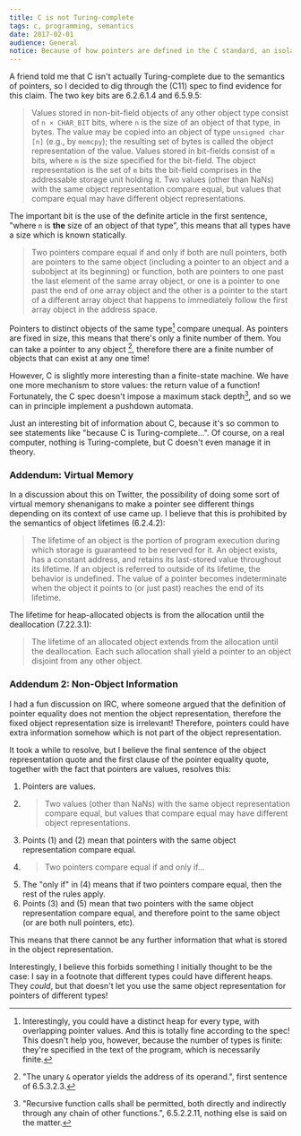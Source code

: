 ```yaml
---
title: C is not Turing-complete
tags: c, programming, semantics
date: 2017-02-01
audience: General
notice: Because of how pointers are defined in the C standard, an isolated C program is equivalent in computational power to a pushdown automata.
---
```


A friend told me that C isn't actually Turing-complete due to the
semantics of pointers, so I decided to dig through the (C11) spec to
find evidence for this claim. The two key bits are 6.2.6.1.4 and
6.5.9.5:

> Values stored in non-bit-field objects of any other object type
> consist of `n × CHAR_BIT` bits, where `n` is the size of an object
> of that type, in bytes. The value may be copied into an object of
> type `unsigned char [n]` (e.g., by `memcpy`); the resulting set of
> bytes is called the object representation of the value. Values
> stored in bit-fields consist of `m` bits, where `m` is the size
> specified for the bit-field. The object representation is the set of
> `m` bits the bit-field comprises in the addressable storage unit
> holding it. Two values (other than NaNs) with the same object
> representation compare equal, but values that compare equal may have
> different object representations.

The important bit is the use of the definite article in the first
sentence, "where `n` is **the** size of an object of that type", this
means that all types have a size which is known statically.

> Two pointers compare equal if and only if both are null pointers,
> both are pointers to the same object (including a pointer to an
> object and a subobject at its beginning) or function, both are
> pointers to one past the last element of the same array object, or
> one is a pointer to one past the end of one array object and the
> other is a pointer to the start of a different array object that
> happens to immediately follow the first array object in the address
> space.

Pointers to distinct objects of the same type[^heaps] compare
unequal. As pointers are fixed in size, this means that there's only a
finite number of them. You can take a pointer to any object
[^address-of], therefore there are a finite number of objects that can
exist at any one time!

However, C is slightly more interesting than a finite-state
machine. We have one more mechanism to store values: the return value
of a function! Fortunately, the C spec doesn't impose a maximum stack
depth[^recursion], and so we can in principle implement a pushdown
automata.

Just an interesting bit of information about C, because it's so common
to see statements like "because C is Turing-complete...". Of course,
on a real computer, nothing is Turing-complete, but C doesn't even
manage it in theory.

[^heaps]: Interestingly, you could have a distinct heap for every
  type, with overlapping pointer values. And this is totally fine
  according to the spec! This doesn't help you, however, because the
  number of types is finite: they're specified in the text of the
  program, which is necessarily finite.

[^address-of]: "The unary `&` operator yields the address of its
  operand.", first sentence of 6.5.3.2.3.

[^recursion]: "Recursive function calls shall be permitted, both
  directly and indirectly through any chain of other functions.",
  6.5.2.2.11, nothing else is said on the matter.

### Addendum: Virtual Memory

In a discussion about this on Twitter, the possibility of doing some
sort of virtual memory shenanigans to make a pointer see different
things depending on its context of use came up. I believe that this is
prohibited by the semantics of object lifetimes (6.2.4.2):

> The lifetime of an object is the portion of program execution during
> which storage is guaranteed to be reserved for it. An object exists,
> has a constant address, and retains its last-stored value throughout
> its lifetime. If an object is referred to outside of its lifetime,
> the behavior is undefined. The value of a pointer becomes
> indeterminate when the object it points to (or just past) reaches
> the end of its lifetime.

The lifetime for heap-allocated objects is from the allocation until
the deallocation (7.22.3.1):

> The lifetime of an allocated object extends from the allocation
> until the deallocation. Each such allocation shall yield a pointer
> to an object disjoint from any other object.

### Addendum 2: Non-Object Information

I had a fun discussion on IRC, where someone argued that the
definition of pointer equality does not mention the object
representation, therefore the fixed object representation size is
irrelevant! Therefore, pointers could have extra information somehow
which is not part of the object representation.

It took a while to resolve, but I believe the final sentence of the
object representation quote and the first clause of the pointer
equality quote, together with the fact that pointers are values,
resolves this:

1. Pointers are values.
2. > Two values (other than NaNs) with the same object representation
   compare equal, but values that compare equal may have different
   object representations.
3. Points (1) and (2) mean that pointers with the same object
   representation compare equal.
4. > Two pointers compare equal if and only if...
5. The "only if" in (4) means that if two pointers compare equal, then
   the rest of the rules apply.
6. Points (3) and (5) mean that two pointers with the same object
   representation compare equal, and therefore point to the same
   object (or are both null pointers, etc).

This means that there cannot be any further information that what is
stored in the object representation.

Interestingly, I believe this forbids something I initially thought to
be the case: I say in a footnote that different types could have
different heaps. They *could*, but that doesn't let you use the same
object representation for pointers of different types!
